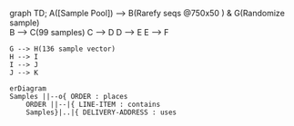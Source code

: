
graph TD;
    A([Sample Pool]) --> B(Rarefy seqs @750x50 ) & G(Randomize sample)   
    B --> C(99 samples)
    C --> D
    D --> E
    E --> F
 
    G --> H(136 sample vector)
    H --> I
    I --> J
    J --> K
   

```mermaid
erDiagram
Samples ||--o{ ORDER : places
    ORDER ||--|{ LINE-ITEM : contains
    Samples}|..|{ DELIVERY-ADDRESS : uses

```